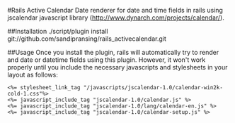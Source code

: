 #Rails Active Calendar
Date renderer for date and time fields in rails using jscalendar javascript library (http://www.dynarch.com/projects/calendar/).

##Installation
    ./script/plugin install git://github.com/sandipransing/rails_activecalendar.git

##Usage
Once you install the plugin, rails will automatically try to render and date or datetime fields using this plugin. However, it won't work properly until you include the necessary javascripts and stylesheets in your layout as follows:

    <%= stylesheet_link_tag "/javascripts/jscalendar-1.0/calendar-win2k-cold-1.css"%>
    <%= javascript_include_tag "jscalendar-1.0/calendar.js" %>
    <%= javascript_include_tag "jscalendar-1.0/lang/calendar-en.js" %>
    <%= javascript_include_tag "jscalendar-1.0/calendar-setup.js" %>
